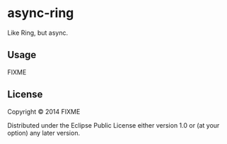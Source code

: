 # async-ring

Like Ring, but async.

## Usage

FIXME

## License

Copyright © 2014 FIXME

Distributed under the Eclipse Public License either version 1.0 or (at
your option) any later version.
